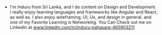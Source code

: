- I'm Induru  from Sri Lanka, and I do content on Design and Development. I really enjoy learning languages and frameworks like Angular and React, as well as. I also enjoy wireframing, UI, Ux, and design in general. and one of my Favorite Learning is Networking. You Can Check out me on Linkedin at www.linkedin.com/in/induru-pahasara-465903211
